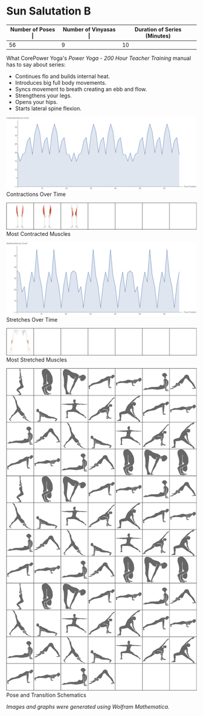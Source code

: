 # Sun Salutation B

| Number of Poses \| | Number of Vinyasas \| | Duration of Series (Minutes) |
|--------------------|-----------------------|------------------------------|
|                 56 |                     9 |                           10 |

What CorePower Yoga's *Power Yoga - 200 Hour Teacher Training* manual has to say about series:
* Continues flo and builds internal heat.
* Introduces big full body movements.
* Syncs movement to breath creating an ebb and flow.
* Strengthens your legs.
* Opens your hips.
* Starts lateral spine flexion.

![Contractions Over Time](../media/c1_03_sun_b_01_contractions_over_time.png)
Contractions Over Time

![Most Contracted Muscles](../media/c1_03_sun_b_02_contractions_grid.png)
Most Contracted Muscles

![Stretches Over Time](../media/c1_03_sun_b_03_stretches_over_time.png)
Stretches Over Time

![Most Stretched Muscles](../media/c1_03_sun_b_04_stretches_grid.png)
Most Stretched Muscles

![Pose and Transition Schematics](../media/c1_03_sun_b_00_schematic_grid.png)
Pose and Transition Schematics

*Images and graphs were generated using Wolfram Mathematica.*
